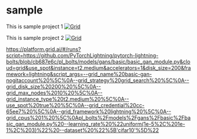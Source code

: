# sample
This is sample project 1
[![Grid](https://img.shields.io/badge/rid_AI-run-78FF96.svg?labelColor=black&logo=data:image/svg%2bxml;base64,PHN2ZyB3aWR0aD0iNDgiIGhlaWdodD0iNDgiIGZpbGw9Im5vbmUiIHhtbG5zPSJodHRwOi8vd3d3LnczLm9yZy8yMDAwL3N2ZyI+PHBhdGggZD0iTTEgMTR2MjBhMTQgMTQgMCAwMDE0IDE0aDlWMzYuOEgxMi42VjExaDIyLjV2N2gxMS4yVjE0QTE0IDE0IDAgMDAzMi40IDBIMTVBMTQgMTQgMCAwMDEgMTR6IiBmaWxsPSIjZmZmIi8+PHBhdGggZD0iTTM1LjIgNDhoMTEuMlYyNS41SDIzLjl2MTEuM2gxMS4zVjQ4eiIgZmlsbD0iI2ZmZiIvPjwvc3ZnPg==)](https://platform.grid.ai/#/runs?script=https://github.com/williamFalcon/hello/blob/a3f1add2e958b44ea1318b25d37f8dfbff4d980e/hello.py&cloud=grid&instance=g3.8xlarge&accelerators=2&disk_size=200&framework=lightning&script_args=grid%20train%20--grid_name%20nspot40080510-hello%20--grid_strategy%20grid_search%20--grid_disk_size%20200%20--grid_max_nodes%2010%20--grid_datastore_name%20cifar5%20--grid_datastore_mount_dir%20%2Fmy_data%20--grid_instance_type%20g3.8xlarge%20--grid_credential%20cc-vgrp8%20--grid_framework%20lightning%20--grid_gpus%201%20hello.py%20--number%20'%5B1%2C%202%5D'%20--food_item%20'%5B'%22'%22'pizza'%22'%22'%2C%20'%22'%22'hotdog'%22'%22'%5D'%20--data%20%2Fmy_data)


This is sample project 2
[![Grid](https://img.shields.io/badge/rid_AI-run-78FF96.svg?labelColor=black&logo=data:image/svg%2bxml;base64,PHN2ZyB3aWR0aD0iNDgiIGhlaWdodD0iNDgiIGZpbGw9Im5vbmUiIHhtbG5zPSJodHRwOi8vd3d3LnczLm9yZy8yMDAwL3N2ZyI+PHBhdGggZD0iTTEgMTR2MjBhMTQgMTQgMCAwMDE0IDE0aDlWMzYuOEgxMi42VjExaDIyLjV2N2gxMS4yVjE0QTE0IDE0IDAgMDAzMi40IDBIMTVBMTQgMTQgMCAwMDEgMTR6IiBmaWxsPSIjZmZmIi8+PHBhdGggZD0iTTM1LjIgNDhoMTEuMlYyNS41SDIzLjl2MTEuM2gxMS4zVjQ4eiIgZmlsbD0iI2ZmZiIvPjwvc3ZnPg==)](https://platform.grid.ai/#/runs?script=https://github.com/williamFalcon/hello/blob/a3f1add2/hello.py&cloud=grid&instance=t2.medium&accelerators=1&disk_size=200&framework=lightning&script_args=--grid_name%20share-clone-badge%20%5C%0A--grid_strategy%20grid_search%20%5C%0A--grid_disk_size%20200%20%5C%0A--grid_max_nodes%2010%20%5C%0A--grid_datastore_name%20cifar5%20%5C%0A--grid_datastore_version%201%20%5C%0A--grid_instance_type%20t2.medium%20%5C%0A--use_spot%20true%20%5C%0A--grid_credential%20cc-vgrp8%20%5C%0A--grid_framework%20lightning%20%5C%0A--grid_cpus%201%20%5C%0Ahello.py%20--number%20%22%5B1%5D%22%20--food_item%20%22%5B'pizza'%2C%20'hotdog'%5D%22)

https://platform.grid.ai/#/runs?script=https://github.com/PyTorchLightning/pytorch-lightning-bolts/blob/cb687e6c/pl_bolts/models/gans/basic/basic_gan_module.py&cloud=grid&use_spot&instance=t2.medium&accelerators=1&disk_size=200&framework=lightning&script_args=--grid_name%20basic-gan-nogitaccount%20%5C%0A--grid_strategy%20grid_search%20%5C%0A--grid_disk_size%20200%20%5C%0A--grid_max_nodes%2010%20%5C%0A--grid_instance_type%20t2.medium%20%5C%0A--use_spot%20true%20%5C%0A--grid_credential%20cc-65ee7%20%5C%0A--grid_framework%20lightning%20%5C%0A--grid_cpus%201%20%5C%0Apl_bolts%2Fmodels%2Fgans%2Fbasic%2Fbasic_gan_module.py%20--learning_rate%20%22uniform(1e-5%2C%201e-1%2C%203)%22%20--dataset%20%22%5B'cifar10'%5D%22
